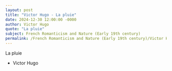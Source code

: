 ```yaml
---
layout: post
title: "Victor Hugo - La pluie"
date: 2024-12-30 12:00:00 -0000
author: Victor Hugo
quote: "La pluie"
subject: French Romanticism and Nature (Early 19th century)
permalink: /French Romanticism and Nature (Early 19th century)/Victor Hugo/Victor Hugo - La pluie
---
```


La pluie

- Victor Hugo
